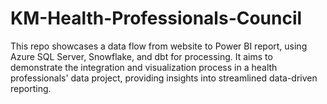 # KM-Health-Professionals-Council
This repo showcases a data flow from website to Power BI report, using Azure SQL Server, Snowflake, and dbt for processing. It aims to demonstrate the integration and visualization process in a health professionals' data project, providing insights into streamlined data-driven reporting.
